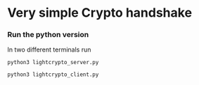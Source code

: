 # Very simple Crypto handshake

### Run the python version
In two different terminals run
```
python3 lightcrypto_server.py
```
```
python3 lightcrypto_client.py
```
